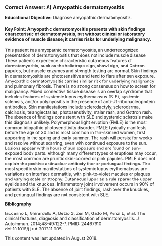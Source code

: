 
### Correct Answer: A) Amyopathic dermatomyositis 

**Educational Objective:** Diagnose amyopathic dermatomyositis.

#### **Key Point:** Amyopathic dermatomyositis presents with skin findings characteristic of dermatomyositis, but without clinical or laboratory evidence of muscle disease; it carries risks for underlying malignancy.

This patient has amyopathic dermatomyositis, an underrecognized presentation of dermatomyositis that does not include muscle disease. These patients experience characteristic cutaneous features of dermatomyositis, such as the heliotrope sign, shawl sign, and Gottron papules, but muscle enzymes and strength testing are normal. Skin findings in dermatomyositis are photosensitive and tend to flare after sun exposure. Amyopathic dermatomyositis carries similar risk for underlying malignancy and pulmonary fibrosis. There is no strong consensus on how to screen for malignancy.
Mixed connective tissue disease is an overlap syndrome that includes features of systemic lupus erythematosus (SLE), systemic sclerosis, and/or polymyositis in the presence of anti-U1-ribonucleoprotein antibodies. Skin manifestations include sclerodactyly, scleroderma, calcinosis, telangiectasias, photosensitivity, malar rash, and Gottron rash. The absence of findings consistent with SLE and systemic sclerosis make this diagnosis unlikely.
Polymorphous light eruption (PMLE) is the most common idiopathic photosensitivity disorder. PMLE typically manifests before the age of 30 and is most common in fair-skinned women, first appearing in the spring and early summer. The rash will persist for weeks and resolve without scarring, even with continued exposure to the sun. Lesions appear within hours of sun exposure and are found on sun-exposed body parts. Although many different types of eruptions may occur, the most common are pruritic skin-colored or pink papules. PMLE does not explain the positive antinuclear antibody titer or periungual findings.
The most specific skin manifestations of systemic lupus erythematosus are variations on interface dermatitis, with pink-to-violet macules or plaques and varying scale or atrophy. Cutaneous lupus as a rule spares the upper eyelids and the knuckles. Inflammatory joint involvement occurs in 90% of patients with SLE. The absence of joint findings, rash over the knuckles, and periungual findings are not consistent with SLE.

**Bibliography**

Iaccarino L, Ghirardello A, Bettio S, Zen M, Gatto M, Punzi L, et al. The clinical features, diagnosis and classification of dermatomyositis. J Autoimmun. 2014;48-49:122-7. PMID: 24467910 doi:10.1016/j.jaut.2013.11.005

This content was last updated in August 2018.